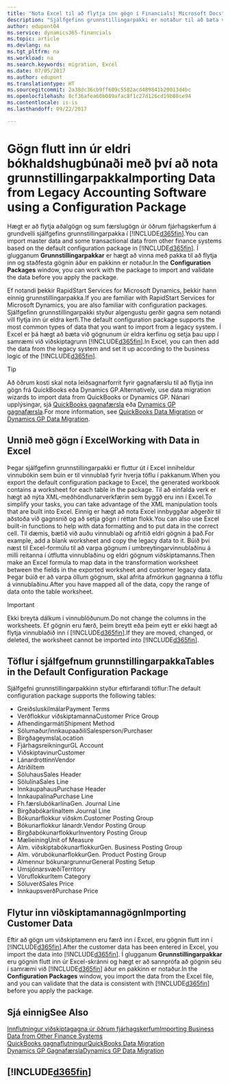 ```yaml
---
title: "Nota Excel til að flytja inn gögn í Financials| Microsoft Docs"
description: "Sjálfgefinn grunnstillingarpakki er notaður til að bæta við viðskiptamenn í Excel og flytja inn gögnin aftur í Dynamics 365 for Financials."
author: edupont04
ms.service: dynamics365-financials
ms.topic: article
ms.devlang: na
ms.tgt_pltfrm: na
ms.workload: na
ms.search.keywords: migration, Excel
ms.date: 07/05/2017
ms.author: edupont
ms.translationtype: HT
ms.sourcegitcommit: 2a38dc36cb9ff609c5582acd489841b20013d4bc
ms.openlocfilehash: 8cf36afea60b089afac8f1c27d126cd19b88ce94
ms.contentlocale: is-is
ms.lasthandoff: 09/22/2017

---
```

# <a name="importing-data-from-legacy-accounting-software-using-a-configuration-package"></a><span data-ttu-id="e9477-103">Gögn flutt inn úr eldri bókhaldshugbúnaði með því að nota grunnstillingarpakka</span><span class="sxs-lookup"><span data-stu-id="e9477-103">Importing Data from Legacy Accounting Software using a Configuration Package</span></span>
<span data-ttu-id="e9477-104">Hægt er að flytja aðalgögn og sum færslugögn úr öðrum fjárhagskerfum á grundvelli sjálfgefins grunnstillingarpakka í [!INCLUDE[d365fin](includes/d365fin_md.md)].</span><span class="sxs-lookup"><span data-stu-id="e9477-104">You can import master data and some transactional data from other finance systems based on the default configuration package in [!INCLUDE[d365fin](includes/d365fin_md.md)].</span></span> <span data-ttu-id="e9477-105">Í glugganum **Grunnstillingarpakkar** er hægt að vinna með pakka til að flytja inn og staðfesta gögnin áður en pakkinn er notaður.</span><span class="sxs-lookup"><span data-stu-id="e9477-105">In the **Configuration Packages** window, you can work with the package to import and validate the data before you apply the package.</span></span>  

<span data-ttu-id="e9477-106">Ef notandi þekkir RapidStart Services for Microsoft Dynamics, þekkir hann einnig grunnstillingarpakka.</span><span class="sxs-lookup"><span data-stu-id="e9477-106">If you are familiar with RapidStart Services for Microsoft Dynamics, you are also familiar with configuration packages.</span></span> <span data-ttu-id="e9477-107">Sjálfgefinn grunnstillingarpakki styður algengustu gerðir gagna sem notandi vill flytja inn úr eldra kerfi.</span><span class="sxs-lookup"><span data-stu-id="e9477-107">The default configuration package supports the most common types of data that you want to import from a legacy system.</span></span> <span data-ttu-id="e9477-108">Í Excel er þá hægt að bæta við gögnunum úr eldra kerfinu og setja þau upp í samræmi við viðskiptagrunn [!INCLUDE[d365fin](includes/d365fin_md.md)].</span><span class="sxs-lookup"><span data-stu-id="e9477-108">In Excel, you can then add the data from the legacy system and set it up according to the business logic of the [!INCLUDE[d365fin](includes/d365fin_md.md)].</span></span>  

> [!TIP]  
>   <span data-ttu-id="e9477-109">Að öðrum kosti skal nota leiðsagnarforrit fyrir gagnafærslu til að flytja inn gögn frá QuickBooks eða Dynamics GP.</span><span class="sxs-lookup"><span data-stu-id="e9477-109">Alternatively, use data migration wizards to import data from QuickBooks or Dynamics GP.</span></span> <span data-ttu-id="e9477-110">Nánari upplýsingar, sjá [QuickBooks gagnafærsla](ui-extensions-quickbooks-data-migration.md) eða [Dynamics GP gagnafærsla](ui-extensions-dynamicsgp-data-migration.md).</span><span class="sxs-lookup"><span data-stu-id="e9477-110">For more information, see [QuickBooks Data Migration](ui-extensions-quickbooks-data-migration.md) or [Dynamics GP Data Migration](ui-extensions-dynamicsgp-data-migration.md).</span></span>  

## <a name="working-with-data-in-excel"></a><span data-ttu-id="e9477-111">Unnið með gögn í Excel</span><span class="sxs-lookup"><span data-stu-id="e9477-111">Working with Data in Excel</span></span>
<span data-ttu-id="e9477-112">Þegar sjálfgefinn grunnstillingarpakki er fluttur út í Excel inniheldur vinnubókin sem búin er til vinnublað fyrir hverja töflu í pakkanum.</span><span class="sxs-lookup"><span data-stu-id="e9477-112">When you export the default configuration package to Excel, the generated workbook contains a worksheet for each table in the package.</span></span> <span data-ttu-id="e9477-113">Til að einfalda verk er hægt að nýta XML-meðhöndlunarverkfærin sem byggð eru inn í Excel.</span><span class="sxs-lookup"><span data-stu-id="e9477-113">To simplify your tasks, you can take advantage of the XML manipulation tools that are built into Excel.</span></span> <span data-ttu-id="e9477-114">Einnig er hægt að nota Excel innbyggðar aðgerðir til aðstoða við gagnsnið og að setja gögn í réttan flokk.</span><span class="sxs-lookup"><span data-stu-id="e9477-114">You can also use Excel built-in functions to help with data formatting and to put data in the correct cell.</span></span> <span data-ttu-id="e9477-115">Til dæmis, bætið við auðu vinnublaði og afritið eldri gögnin á það.</span><span class="sxs-lookup"><span data-stu-id="e9477-115">For example, add a blank worksheet and copy the legacy data to it.</span></span> <span data-ttu-id="e9477-116">Búið því næst til Excel-formúlu til að varpa gögnum í umbreytingarvinnublaðinu á milli reitanna í útflutta vinnublaðinu og eldri gögnum viðskiptamanns.</span><span class="sxs-lookup"><span data-stu-id="e9477-116">Then make an Excel formula to map data in the transformation worksheet between the fields in the exported worksheet and customer legacy data.</span></span> <span data-ttu-id="e9477-117">Þegar búið er að varpa öllum gögnum, skal afrita afmörkun gagnanna á töflu á vinnublaðinu.</span><span class="sxs-lookup"><span data-stu-id="e9477-117">After you have mapped all of the data, copy the range of data onto the table worksheet.</span></span>  

> [!IMPORTANT]  
>  <span data-ttu-id="e9477-118">Ekki breyta dálkum í vinnublöðunum.</span><span class="sxs-lookup"><span data-stu-id="e9477-118">Do not change the columns in the worksheets.</span></span> <span data-ttu-id="e9477-119">Ef gögnin eru færð, þeim breytt eða þeim eytt er ekki hægt að flytja vinnublaðið inn í [!INCLUDE[d365fin](includes/d365fin_md.md)].</span><span class="sxs-lookup"><span data-stu-id="e9477-119">If they are moved, changed, or deleted, the worksheet cannot be imported into [!INCLUDE[d365fin](includes/d365fin_md.md)].</span></span>

## <a name="tables-in-the-default-configuration-package"></a><span data-ttu-id="e9477-120">Töflur í sjálfgefnum grunnstillingarpakka</span><span class="sxs-lookup"><span data-stu-id="e9477-120">Tables in the Default Configuration Package</span></span>
<span data-ttu-id="e9477-121">Sjálfgefni grunnstillingarpakkinn styður eftirfarandi töflur:</span><span class="sxs-lookup"><span data-stu-id="e9477-121">The default configuration package supports the following tables:</span></span>

-   <span data-ttu-id="e9477-122">Greiðsluskilmálar</span><span class="sxs-lookup"><span data-stu-id="e9477-122">Payment Terms</span></span>
-   <span data-ttu-id="e9477-123">Verðflokkur viðskiptamanna</span><span class="sxs-lookup"><span data-stu-id="e9477-123">Customer Price Group</span></span>
-   <span data-ttu-id="e9477-124">Afhendingarmáti</span><span class="sxs-lookup"><span data-stu-id="e9477-124">Shipment Method</span></span>
-   <span data-ttu-id="e9477-125">Sölumaður/innkaupaaðili</span><span class="sxs-lookup"><span data-stu-id="e9477-125">Salesperson/Purchaser</span></span>
-   <span data-ttu-id="e9477-126">Birgðageymsla</span><span class="sxs-lookup"><span data-stu-id="e9477-126">Location</span></span>
-   <span data-ttu-id="e9477-127">Fjárhagsreikningur</span><span class="sxs-lookup"><span data-stu-id="e9477-127">GL Account</span></span>
-   <span data-ttu-id="e9477-128">Viðskiptavinur</span><span class="sxs-lookup"><span data-stu-id="e9477-128">Customer</span></span>
-   <span data-ttu-id="e9477-129">Lánardrottinn</span><span class="sxs-lookup"><span data-stu-id="e9477-129">Vendor</span></span>
-   <span data-ttu-id="e9477-130">Atriði</span><span class="sxs-lookup"><span data-stu-id="e9477-130">Item</span></span>
-   <span data-ttu-id="e9477-131">Söluhaus</span><span class="sxs-lookup"><span data-stu-id="e9477-131">Sales Header</span></span>
-   <span data-ttu-id="e9477-132">Sölulína</span><span class="sxs-lookup"><span data-stu-id="e9477-132">Sales Line</span></span>
-   <span data-ttu-id="e9477-133">Innkaupahaus</span><span class="sxs-lookup"><span data-stu-id="e9477-133">Purchase Header</span></span>
-   <span data-ttu-id="e9477-134">Innkaupalína</span><span class="sxs-lookup"><span data-stu-id="e9477-134">Purchase Line</span></span>
-   <span data-ttu-id="e9477-135">Fh.færslubókarlína</span><span class="sxs-lookup"><span data-stu-id="e9477-135">Gen. Journal Line</span></span>
-   <span data-ttu-id="e9477-136">Birgðabókarlína</span><span class="sxs-lookup"><span data-stu-id="e9477-136">Item Journal Line</span></span>
-   <span data-ttu-id="e9477-137">Bókunarflokkur viðskm.</span><span class="sxs-lookup"><span data-stu-id="e9477-137">Customer Posting Group</span></span>
-   <span data-ttu-id="e9477-138">Bókunarflokkur lánardr.</span><span class="sxs-lookup"><span data-stu-id="e9477-138">Vendor Posting Group</span></span>
-   <span data-ttu-id="e9477-139">Birgðabókunarflokkur</span><span class="sxs-lookup"><span data-stu-id="e9477-139">Inventory Posting Group</span></span>
-   <span data-ttu-id="e9477-140">Mælieining</span><span class="sxs-lookup"><span data-stu-id="e9477-140">Unit of Measure</span></span>
-   <span data-ttu-id="e9477-141">Alm. viðskiptabókunarflokkur</span><span class="sxs-lookup"><span data-stu-id="e9477-141">Gen. Business Posting Group</span></span>
-   <span data-ttu-id="e9477-142">Alm. vörubókunarflokkur</span><span class="sxs-lookup"><span data-stu-id="e9477-142">Gen. Product Posting Group</span></span>
-   <span data-ttu-id="e9477-143">Almennur bókunargrunnur</span><span class="sxs-lookup"><span data-stu-id="e9477-143">General Posting Setup</span></span>
-   <span data-ttu-id="e9477-144">Umsjónarsvæði</span><span class="sxs-lookup"><span data-stu-id="e9477-144">Territory</span></span>
-   <span data-ttu-id="e9477-145">Vöruflokkur</span><span class="sxs-lookup"><span data-stu-id="e9477-145">Item Category</span></span>
-   <span data-ttu-id="e9477-146">Söluverð</span><span class="sxs-lookup"><span data-stu-id="e9477-146">Sales Price</span></span>
-   <span data-ttu-id="e9477-147">Innkaupsverð</span><span class="sxs-lookup"><span data-stu-id="e9477-147">Purchase Price</span></span>

## <a name="importing-customer-data"></a><span data-ttu-id="e9477-148">Flytur inn viðskiptamannagögn</span><span class="sxs-lookup"><span data-stu-id="e9477-148">Importing Customer Data</span></span>
<span data-ttu-id="e9477-149">Eftir að gögn um viðskiptamenn eru færð inn í Excel, eru gögnin flutt inn í [!INCLUDE[d365fin](includes/d365fin_md.md)].</span><span class="sxs-lookup"><span data-stu-id="e9477-149">After the customer data has been entered in Excel, you import the data into [!INCLUDE[d365fin](includes/d365fin_md.md)].</span></span> <span data-ttu-id="e9477-150">Í glugganum **Grunnstillingarpakkar** eru gögnin flutt inn úr Excel-skránni og hægt er að sannprófa að gögnin séu í samræmi við [!INCLUDE[d365fin](includes/d365fin_md.md)] áður en pakkinn er notaður.</span><span class="sxs-lookup"><span data-stu-id="e9477-150">In the **Configuration Packages** window, you import the data from the Excel file, and you can validate that the data is consistent with [!INCLUDE[d365fin](includes/d365fin_md.md)] before you apply the package.</span></span>

## <a name="see-also"></a><span data-ttu-id="e9477-151">Sjá einnig</span><span class="sxs-lookup"><span data-stu-id="e9477-151">See Also</span></span>
[<span data-ttu-id="e9477-152">Innflutningur viðskiptagagna úr öðrum fjárhagskerfum</span><span class="sxs-lookup"><span data-stu-id="e9477-152">Importing Business Data from Other Finance Systems</span></span>](upload-data.md)  
[<span data-ttu-id="e9477-153">QuickBooks gagnaflutningur</span><span class="sxs-lookup"><span data-stu-id="e9477-153">QuickBooks Data Migration</span></span>](ui-extensions-quickbooks-data-migration.md)  
[<span data-ttu-id="e9477-154">Dynamics GP Gagnafærsla</span><span class="sxs-lookup"><span data-stu-id="e9477-154">Dynamics GP Data Migration</span></span>](ui-extensions-dynamicsgp-data-migration.md)  

## [!INCLUDE[d365fin](includes/free_trial_md.md)]

